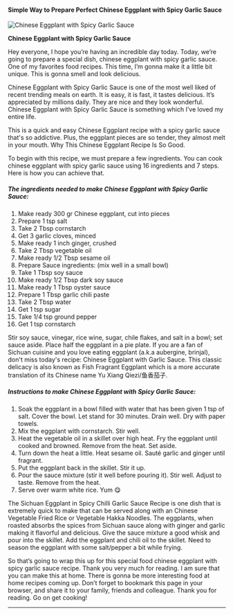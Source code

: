             

#### Simple Way to Prepare Perfect Chinese Eggplant with Spicy Garlic Sauce

![Chinese Eggplant with Spicy Garlic Sauce](https://img-global.cpcdn.com/recipes/8adeb5937bdfc0c1/751x532cq70/chinese-eggplant-with-spicy-garlic-sauce-recipe-main-photo.jpg)

**Chinese Eggplant with Spicy Garlic Sauce**

Hey everyone, I hope you’re having an incredible day today. Today, we’re going to prepare a special dish, chinese eggplant with spicy garlic sauce. One of my favorites food recipes. This time, I’m gonna make it a little bit unique. This is gonna smell and look delicious.

Chinese Eggplant with Spicy Garlic Sauce is one of the most well liked of recent trending meals on earth. It is easy, it is fast, it tastes delicious. It’s appreciated by millions daily. They are nice and they look wonderful. Chinese Eggplant with Spicy Garlic Sauce is something which I’ve loved my entire life.

This is a quick and easy Chinese Eggplant recipe with a spicy garlic sauce that's so addictive. Plus, the eggplant pieces are so tender, they almost melt in your mouth. Why This Chinese Eggplant Recipe Is So Good.

To begin with this recipe, we must prepare a few ingredients. You can cook chinese eggplant with spicy garlic sauce using 16 ingredients and 7 steps. Here is how you can achieve that.

##### The ingredients needed to make Chinese Eggplant with Spicy Garlic Sauce:

1.  Make ready 300 gr Chinese eggplant, cut into pieces
2.  Prepare 1 tsp salt
3.  Take 2 Tbsp cornstarch
4.  Get 3 garlic cloves, minced
5.  Make ready 1 inch ginger, crushed
6.  Take 2 Tbsp vegetable oil
7.  Make ready 1/2 Tbsp sesame oil
8.  Prepare Sauce ingredients: (mix well in a small bowl)
9.  Take 1 Tbsp soy sauce
10.  Make ready 1/2 Tbsp dark soy sauce
11.  Make ready 1 Tbsp oyster sauce
12.  Prepare 1 Tbsp garlic chili paste
13.  Take 2 Tbsp water
14.  Get 1 tsp sugar
15.  Take 1/4 tsp ground pepper
16.  Get 1 tsp cornstarch

Stir soy sauce, vinegar, rice wine, sugar, chile flakes, and salt in a bowl; set sauce aside. Place half the eggplant in a pie plate. If you are a fan of Sichuan cuisine and you love eating eggplant (a.k.a aubergine, brinjal), don't miss today's recipe: Chinese Eggplant with Garlic Sauce. This classic delicacy is also known as Fish Fragrant Eggplant which is a more accurate translation of its Chinese name Yu Xiang Qiezi/鱼香茄子.

##### Instructions to make Chinese Eggplant with Spicy Garlic Sauce:

1.  Soak the eggplant in a bowl filled with water that has been given 1 tsp of salt. Cover the bowl. Let stand for 30 minutes. Drain well. Dry with paper towels.
2.  Mix the eggplant with cornstarch. Stir well.
3.  Heat the vegetable oil in a skillet over high heat. Fry the eggplant until cooked and browned. Remove from the heat. Set aside.
4.  Turn down the heat a little. Heat sesame oil. Sauté garlic and ginger until fragrant.
5.  Put the eggplant back in the skillet. Stir it up.
6.  Pour the sauce mixture (stir it well before pouring it). Stir well. Adjust to taste. Remove from the heat.
7.  Serve over warm white rice. Yum 😋

The Sichuan Eggplant in Spicy Chilli Garlic Sauce Recipe is one dish that is extremely quick to make that can be served along with an Chinese Vegetable Fried Rice or Vegetable Hakka Noodles. The eggplants, when roasted absorbs the spices from Sichuan sauce along with ginger and garlic making it flavorful and delicious. Give the sauce mixture a good whisk and pour into the skillet. Add the eggplant and chili oil to the skillet. Need to season the eggplant with some salt/pepper a bit while frying.

So that’s going to wrap this up for this special food chinese eggplant with spicy garlic sauce recipe. Thank you very much for reading. I am sure that you can make this at home. There is gonna be more interesting food at home recipes coming up. Don’t forget to bookmark this page in your browser, and share it to your family, friends and colleague. Thank you for reading. Go on get cooking!

* * *